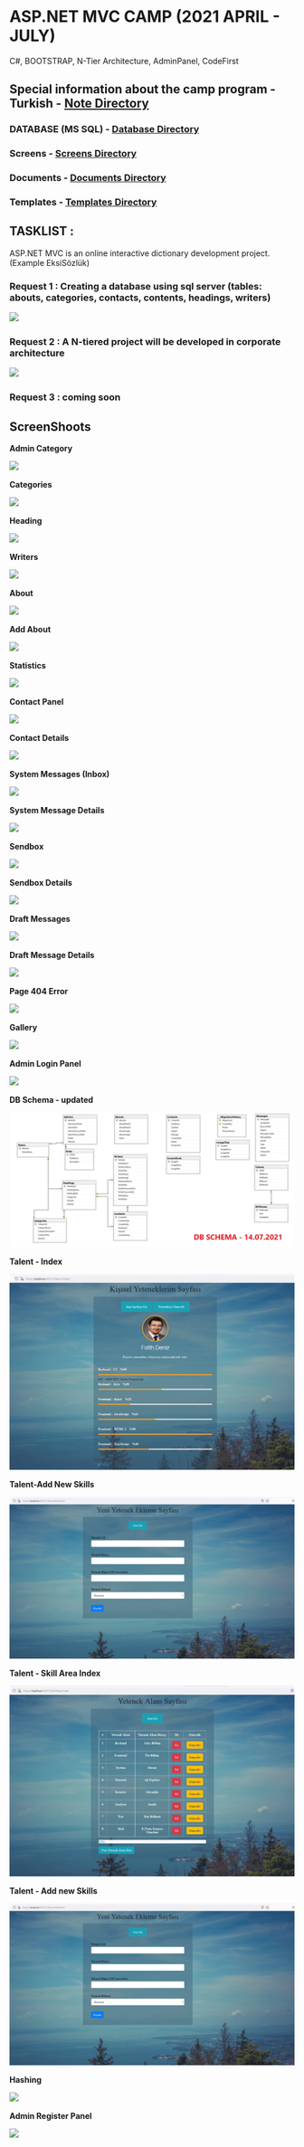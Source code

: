 
#  ASP.NET MVC CAMP (2021 APRIL - JULY) 

C#, BOOTSTRAP, N-Tier Architecture, AdminPanel, CodeFirst

## Special information about the camp program - Turkish - [Note Directory](https://github.com/fdeniz07/MvcProjeKampi/blob/master/Documents/Mvc%20Proje%20Kamp%C4%B1.pdf)
### DATABASE (MS SQL) -  [Database Directory](https://github.com/fdeniz07/MvcProjeKampi/tree/master/DB)
### Screens -  [Screens Directory](https://github.com/fdeniz07/MvcProjeKampi/tree/master/Screens)
### Documents -  [Documents Directory](https://github.com/fdeniz07/MvcProjeKampi/tree/master/Documents)
### Templates -  [Templates Directory](https://github.com/fdeniz07/MvcProjeKampi/tree/master/Templates)

## TASKLIST :

ASP.NET MVC is an online interactive dictionary development project. (Example EksiSözlük)


### Request 1 : Creating a database using sql server (tables: abouts, categories, contacts, contents, headings, writers)

  <img src="https://github.com/fdeniz07/MvcProjeKampi/blob/master/Screens/DB%20Schema%20-%20Begin.jpg" />

### Request 2 : A N-tiered project will be developed in corporate architecture

  <img src="https://github.com/fdeniz07/MvcProjeKampi/blob/master/Screens/NLayered%20Architecture.JPG" />

### Request 3 : coming soon



## ScreenShoots
 
 <p><b>Admin Category<b/><p/> 
 <img src="https://github.com/fdeniz07/MvcProjeKampi/blob/master/Screens/index%20-%20Admin.JPG" />

  <p>Categories<p/>
  <img src="https://github.com/fdeniz07/MvcProjeKampi/blob/master/Screens/Categories.JPG" />
  
  <p>Heading<p/>
  <img src="https://github.com/fdeniz07/MvcProjeKampi/blob/master/Screens/Heading.png" />
  
  <p>Writers<p/>
  <img src="https://github.com/fdeniz07/MvcProjeKampi/blob/master/Screens/Writer.png" />
 
 <p>About<p/>
 <img src="https://github.com/fdeniz07/MvcProjeKampi/blob/master/Screens/About.JPG" />
 
   <p>Add About<p/>
  <img src="https://github.com/fdeniz07/MvcProjeKampi/blob/master/Screens/Add%20About.JPG" />
  
 <p>Statistics<p/>
 <img src="https://github.com/fdeniz07/MvcProjeKampi/blob/master/Screens/Statistics.png" />
 
 <p>Contact Panel<p/>
 <img src="https://github.com/fdeniz07/MvcProjeKampi/blob/master/Screens/Contact%20Panel.JPG" />
 
 <p>Contact Details<p/>
  <img src="https://github.com/fdeniz07/MvcProjeKampi/blob/master/Screens/Contact%20Message%20Details.JPG" />
  
  <p>System Messages (Inbox)<p/>
 <img src="https://github.com/fdeniz07/MvcProjeKampi/blob/master/Screens/System%20Messages%20(Inbox).JPG" />

  <p>System Message Details<p/>
  <img src="https://github.com/fdeniz07/MvcProjeKampi/blob/master/Screens/System%20Message%20Details.JPG" />
  
  <p>Sendbox<p/>
  <img src="https://github.com/fdeniz07/MvcProjeKampi/blob/master/Screens/Sendbox%20Panel.JPG" />
  
  <p>Sendbox Details<p/>
  <img src="https://github.com/fdeniz07/MvcProjeKampi/blob/master/Screens/Sendbox%20Details.JPG" />
  
  <p>Draft Messages<p/>
  <img src="https://github.com/fdeniz07/MvcProjeKampi/blob/master/Screens/Daraft%20Message%20Panel.JPG" />
  
  <p>Draft Message Details<p/>
  <img src="https://github.com/fdeniz07/MvcProjeKampi/blob/master/Screens/Daraft%20Message%20Details.JPG" />
  
  <p>Page 404 Error<p/>
  <img src="https://github.com/fdeniz07/MvcProjeKampi/blob/master/Screens/404%20Error%20Page.JPG" />
  
  <p>Gallery<p/>
  <img src="https://github.com/fdeniz07/MvcProjeKampi/blob/master/Screens/Gallery%20Panel.JPG" />
  
  <p>Admin Login Panel<p/>
  <img src="https://github.com/fdeniz07/MvcProjeKampi/blob/master/Screens/Admin%20Login%20Panel.JPG" />
  
  <p>DB Schema - updated<p/>
  <img src="https://github.com/fdeniz07/MvcProjeKampi/blob/master/Screens/DB%20Schema.JPG" />
  
  <p>Talent - Index<p/>
  <img src="https://github.com/fdeniz07/MvcProjeKampi/blob/master/Screens/Talent%20-%20Index.JPG" />
  
  <p>Talent-Add New Skills<p/>
  <img src="https://github.com/fdeniz07/MvcProjeKampi/blob/master/Screens/Talent%20-%20Add%20New%20Skills.JPG" />
  
  <p>Talent - Skill Area Index<p/>
  <img src="https://github.com/fdeniz07/MvcProjeKampi/blob/master/Screens/Talent%20-%20Skill%20Index.JPG" />
  
  <p>Talent - Add new Skills<p/>
  <img src="https://github.com/fdeniz07/MvcProjeKampi/blob/master/Screens/Talent%20-%20Add%20New%20Skills.JPG" />
  
  <p>Hashing<p/>
  <img src="https://github.com/fdeniz07/MvcProjeKampi/blob/master/Screens/Hashing.JPG" />
 
  <p>Admin Register Panel<p/>
  <img src="https://github.com/fdeniz07/MvcProjeKampi/blob/master/Screens/Admin%20Register%20Site.JPG" />
  
<!--
  <p><p/>
  <img src="" />
  
 --> 
  
